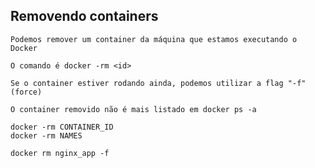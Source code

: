 ## Removendo containers

```
Podemos remover um container da máquina que estamos executando o Docker
```

```
O comando é docker -rm <id>
```

```
Se o container estiver rodando ainda, podemos utilizar a flag "-f" (force)
```

```
O container removido não é mais listado em docker ps -a
```

```
docker -rm CONTAINER_ID
docker -rm NAMES

docker rm nginx_app -f
```

